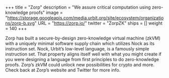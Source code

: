 +++
title = "Zorp"
description = "We assure critical computation using zero-knowledge proofs"
image = "https://storage.googleapis.com/media.urbit.org/site/ecosystem/organizations/zorp-b.svg"
URL = "https://zorp.io/"
twitter = "ZorpZK"
ships = []
weight = 140
+++

Zorp has built a secure-by-design zero-knowledge virtual machine (zkVM) with a uniquely minimal software supply chain which utilizes Nock as its instruction set. Nock, Urbit’s low-level language, is a famously simple instruction set. That property aligns itself well with what you might create if you were designing a language from first principles to do zero-knowledge proofs. Zorp’s zkVM could unlock new possibilities for crypto and more. Check back at Zorp’s website and Twitter for more info.
